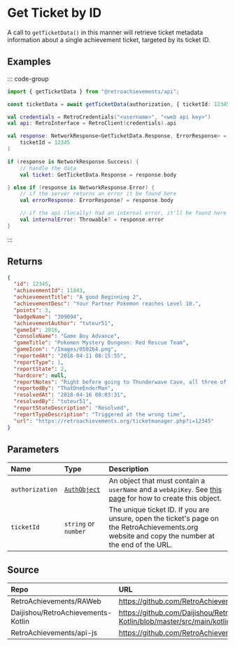 # Get Ticket by ID

A call to `getTicketData()` in this manner will retrieve ticket metadata information about a single achievement ticket, targeted by its ticket ID.

## Examples

::: code-group

```ts [NodeJS]
import { getTicketData } from "@retroachievements/api";

const ticketData = await getTicketData(authorization, { ticketId: 12345 });
```

```kotlin [Kotlin]
val credentials = RetroCredentials("<username>", "<web api key>")
val api: RetroInterface = RetroClient(credentials).api

val response: NetworkResponse<GetTicketData.Response, ErrorResponse> = api.getTicketDataByTicketId(
    ticketId = 12345
)

if (response is NetworkResponse.Success) {
    // handle the data
    val ticket: GetTicketData.Response = response.body

} else if (response is NetworkResponse.Error) {
    // if the server returns an error it be found here
    val errorResponse: ErrorResponse? = response.body

    // if the api (locally) had an internal error, it'll be found here
    val internalError: Throwable? = response.error
}
```

:::

## Returns

```json
{
  "id": 12345,
  "achievementId": 11843,
  "achievementTitle": "A good Beginning 2",
  "achievementDesc": "Your Partner Pokemon reaches Level 10.",
  "points": 3,
  "badgeName": "309094",
  "achievementAuthor": "tuteur51",
  "gameId": 2816,
  "consoleName": "Game Boy Advance",
  "gameTitle": "Pokemon Mystery Dungeon: Red Rescue Team",
  "gameIcon": "/Images/050264.png",
  "reportedAt": "2018-04-11 08:15:55",
  "reportType": 1,
  "reportState": 2,
  "hardcore": null,
  "reportNotes": "Right before going to Thunderwave Cave, all three of these triggered at the same time.<br/>MD5: 9837da1fdfe900c52f2109d9718d4e85",
  "reportedBy": "ThatOneEnderMan",
  "resolvedAt": "2018-04-16 08:03:31",
  "resolvedBy": "tuteur51",
  "reportStateDescription": "Resolved",
  "reportTypeDescription": "Triggered at the wrong time",
  "url": "https://retroachievements.org/ticketmanager.php?i=12345"
}
```

## Parameters

| Name            | Type                                        | Description                                                                                                                                     |
|:----------------|:--------------------------------------------|:------------------------------------------------------------------------------------------------------------------------------------------------|
| `authorization` | [`AuthObject`](/v1/data-models/auth-object) | An object that must contain a `userName` and a `webApiKey`. See [this page](/getting-started) for how to create this object.                    |
| `ticketId`      | `string` or `number`                        | The unique ticket ID. If you are unsure, open the ticket's page on the RetroAchievements.org website and copy the number at the end of the URL. |

## Source

| Repo                               | URL                                                                                                                      |
|:-----------------------------------|:-------------------------------------------------------------------------------------------------------------------------|
| RetroAchievements/RAWeb            | https://github.com/RetroAchievements/RAWeb/blob/master/public/API/API_GetTicketData.php                                  |
| Daijishou/RetroAchievements-Kotlin | https://github.com/Daijishou/RetroAchievements-Kotlin/blob/master/src/main/kotlin/retroachivements/api/RetroInterface.kt |
| RetroAchievements/api-js           | https://github.com/RetroAchievements/api-js/blob/main/src/ticket/getTicketData.ts                                        |
